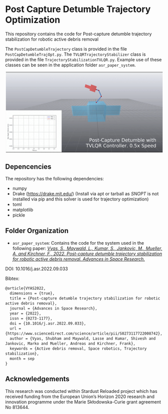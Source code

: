 # Post Capture Detumble Trajectory Optimization

This repository contains the code for Post-capture detumble trajectory stabilization for robotic active debris removal

The `PostCapDetumbleTrajectory` class is provided in the file `PostCapDetumbleTrajOpt.py`. The `TVLQRTrajectoryStabilizer` class is provided in the file `TrajectoryStabilizationTVLQR.py`. Example use of these classes can be seen in the application folder `asr_paper_system`.

<div align="center">
<img width="500" src="docs/asr_paper_detumble_gif.gif" />
</div>

## Depencencies

The repository has the following dependencies:

- numpy
- Drake (<https://drake.mit.edu/>) (Install via apt or tarball as *SNOPT* is not installed via pip and this solver is used for trajectory optimization)
- toml
- matplotlib
- pickle

## Folder Organization

- `asr_paper_system`: Contains the code for the system used in the following paper: [*Vyas, S., Maywald, L., Kumar, S., Jankovic, M., Mueller, A. and Kirchner, F., 2022. Post-capture detumble trajectory stabilization for robotic active debris removal. Advances in Space Research.*](https://www.sciencedirect.com/science/article/pii/S0273117722008742)

DOI: 10.1016/j.asr.2022.09.033

Bibtex:

```
@article{VYAS2022,
  dimensions = {true},
  title = {Post-capture detumble trajectory stabilization for robotic active debris removal},
  journal = {Advances in Space Research},
  year = {2022},
  issn = {0273-1177},
  doi = {10.1016/j.asr.2022.09.033},
  url = {https://www.sciencedirect.com/science/article/pii/S0273117722008742},
  author = {Vyas, Shubham and Maywald, Lasse and Kumar, Shivesh and Jankovic, Marko and Mueller, Andreas and Kirchner, Frank},
  keywords = {Active debris removal, Space robotics, Trajectory stabilization},
  month = sep
}
```

## Acknowledgements

This research was conducted within Stardust Reloaded project which has received funding from the European Union’s Horizon 2020 research and innovation programme under the Marie Skłodowska-Curie grant agreement No 813644.
